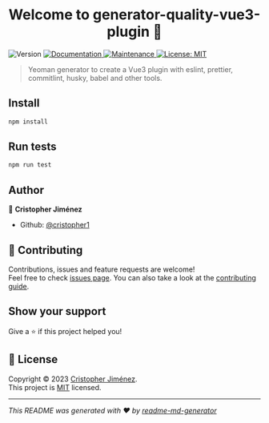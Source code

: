 <h1 align="center">Welcome to generator-quality-vue3-plugin 👋</h1>
<p>
  <img alt="Version" src="https://img.shields.io/badge/version-0.0.0-blue.svg?cacheSeconds=2592000" />
  <a href="https://github.com/cristopher1/generator-quality-vue3-plugin#readme" target="_blank">
    <img alt="Documentation" src="https://img.shields.io/badge/documentation-yes-brightgreen.svg" />
  </a>
  <a href="https://github.com/cristopher1/generator-quality-vue3-plugin/graphs/commit-activity" target="_blank">
    <img alt="Maintenance" src="https://img.shields.io/badge/Maintained%3F-yes-green.svg" />
  </a>
  <a href="https://github.com/cristopher1/generator-quality-vue3-plugin/blob/master/LICENSE" target="_blank">
    <img alt="License: MIT" src="https://img.shields.io/github/license/cristopher1/generator-quality-vue3-plugin" />
  </a>
</p>

> Yeoman generator to create a Vue3 plugin with eslint, prettier, commitlint, husky, babel and other tools.

## Install

```sh
npm install
```

## Run tests

```sh
npm run test
```

## Author

👤 **Cristopher Jiménez**

* Github: [@cristopher1](https://github.com/cristopher1)

## 🤝 Contributing

Contributions, issues and feature requests are welcome!<br />Feel free to check [issues page](https://github.com/cristopher1/generator-quality-vue3-plugin/issues). You can also take a look at the [contributing guide](https://github.com/cristopher1/generator-quality-vue3-plugin/blob/master/CONTRIBUTING.md).

## Show your support

Give a ⭐️ if this project helped you!

## 📝 License

Copyright © 2023 [Cristopher Jiménez](https://github.com/cristopher1).<br />
This project is [MIT](https://github.com/cristopher1/generator-quality-vue3-plugin/blob/master/LICENSE) licensed.

***
_This README was generated with ❤️ by [readme-md-generator](https://github.com/kefranabg/readme-md-generator)_